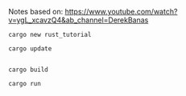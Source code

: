 
Notes based on:
https://www.youtube.com/watch?v=ygL_xcavzQ4&ab_channel=DerekBanas




```
cargo new rust_tutorial

cargo update


cargo build

cargo run
```
